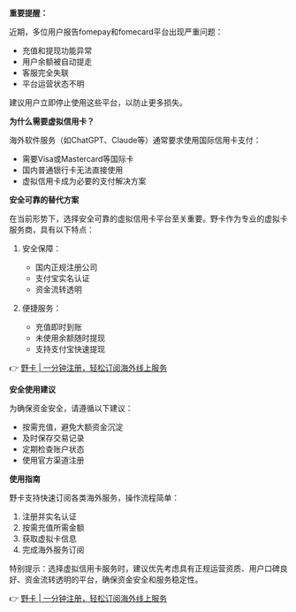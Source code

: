 **重要提醒：**

近期，多位用户报告fomepay和fomecard平台出现严重问题：
- 充值和提现功能异常
- 用户余额被自动提走
- 客服完全失联
- 平台运营状态不明

建议用户立即停止使用这些平台，以防止更多损失。

**为什么需要虚拟信用卡？**

海外软件服务（如ChatGPT、Claude等）通常要求使用国际信用卡支付：
- 需要Visa或Mastercard等国际卡
- 国内普通银行卡无法直接使用
- 虚拟信用卡成为必要的支付解决方案

**安全可靠的替代方案**

在当前形势下，选择安全可靠的虚拟信用卡平台至关重要。野卡作为专业的虚拟卡服务商，具有以下特点：

1. 安全保障：
   - 国内正规注册公司
   - 支付宝实名认证
   - 资金流转透明

2. 便捷服务：
   - 充值即时到账
   - 未使用余额随时提现
   - 支持支付宝快速提现

👉 [野卡 | 一分钟注册，轻松订阅海外线上服务](https://bit.ly/bewildcard)

**安全使用建议**

为确保资金安全，请遵循以下建议：
- 按需充值，避免大额资金沉淀
- 及时保存交易记录
- 定期检查账户状态
- 使用官方渠道注册

**使用指南**

野卡支持快速订阅各类海外服务，操作流程简单：

1. 注册并实名认证
2. 按需充值所需金额
3. 获取虚拟卡信息
4. 完成海外服务订阅

特别提示：选择虚拟信用卡服务时，建议优先考虑具有正规运营资质、用户口碑良好、资金流转透明的平台，确保资金安全和服务稳定性。

👉 [野卡 | 一分钟注册，轻松订阅海外线上服务](https://bit.ly/bewildcard)